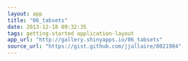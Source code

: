 ```yaml
---
layout: app
title: "06_tabsets"
date: 2013-12-18 09:32:35
tags: getting-started application-layout
app_url: "http://gallery.shinyapps.io/06_tabsets"
source_url: "https://gist.github.com/jjallaire/8021984"
---
```



